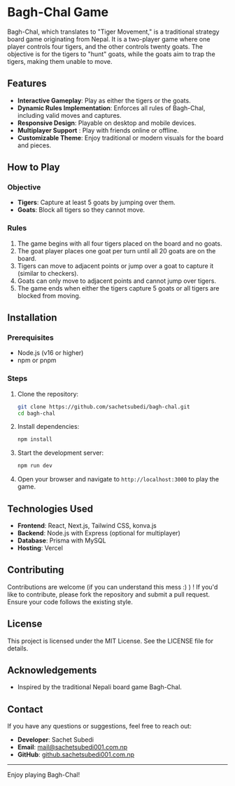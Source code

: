 # Bagh-Chal Game

Bagh-Chal, which translates to "Tiger Movement," is a traditional strategy board game originating from Nepal. It is a two-player game where one player controls four tigers, and the other controls twenty goats. The objective is for the tigers to "hunt" goats, while the goats aim to trap the tigers, making them unable to move.

## Features

- **Interactive Gameplay**: Play as either the tigers or the goats.
- **Dynamic Rules Implementation**: Enforces all rules of Bagh-Chal, including valid moves and captures.
- **Responsive Design**: Playable on desktop and mobile devices.
- **Multiplayer Support** : Play with friends online or offline.
- **Customizable Theme**: Enjoy traditional or modern visuals for the board and pieces.

## How to Play

### Objective

- **Tigers**: Capture at least 5 goats by jumping over them.
- **Goats**: Block all tigers so they cannot move.

### Rules

1. The game begins with all four tigers placed on the board and no goats.
2. The goat player places one goat per turn until all 20 goats are on the board.
3. Tigers can move to adjacent points or jump over a goat to capture it (similar to checkers).
4. Goats can only move to adjacent points and cannot jump over tigers.
5. The game ends when either the tigers capture 5 goats or all tigers are blocked from moving.

## Installation

### Prerequisites

- Node.js (v16 or higher)
- npm or pnpm

### Steps

1. Clone the repository:
   ```bash
   git clone https://github.com/sachetsubedi/bagh-chal.git
   cd bagh-chal
   ```
2. Install dependencies:
   ```bash
   npm install
   ```
3. Start the development server:
   ```bash
   npm run dev
   ```
4. Open your browser and navigate to `http://localhost:3000` to play the game.

## Technologies Used

- **Frontend**: React, Next.js, Tailwind CSS, konva.js
- **Backend**: Node.js with Express (optional for multiplayer)
- **Database**: Prisma with MySQL
- **Hosting**: Vercel

## Contributing

Contributions are welcome (if you can understand this mess :) ) ! If you'd like to contribute, please fork the repository and submit a pull request. Ensure your code follows the existing style.

## License

This project is licensed under the MIT License. See the LICENSE file for details.

## Acknowledgements

- Inspired by the traditional Nepali board game Bagh-Chal.

## Contact

If you have any questions or suggestions, feel free to reach out:

- **Developer**: Sachet Subedi
- **Email**: mail@sachetsubedi001.com.np
- **GitHub**: [github.sachetsubedi001.com.np](https://github.com/sachetsubedi)

---

Enjoy playing Bagh-Chal!
